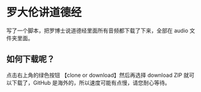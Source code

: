 # 罗大伦讲道德经

写了一个脚本，把罗博士说道德经里面所有音频都下载了下来，全部在 audio 文件夹里面。

## 如何下载呢？

点击右上角的绿色按钮 【clone or download】然后再选择 download ZIP 就可以下载了，GitHub 是海外的，所以速度可能有点慢，请您耐心等待。
